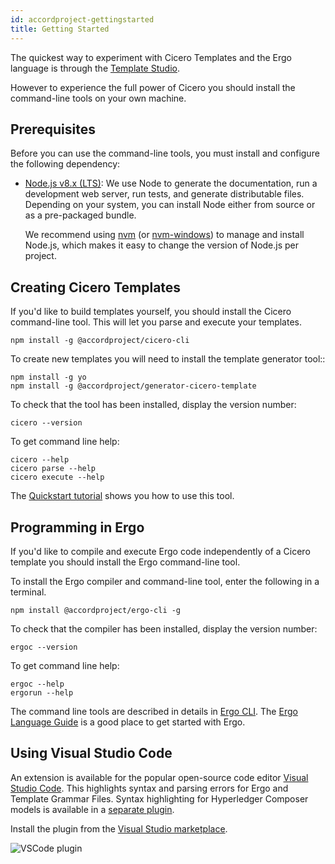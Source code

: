 ```yaml
---
id: accordproject-gettingstarted
title: Getting Started
---
```


The quickest way to experiment with Cicero Templates and the Ergo language is through the [Template Studio](https://studio.accordproject.org).

However to experience the full power of Cicero you should install the command-line tools on your own machine.

## Prerequisites

Before you can use the command-line tools, you must install and configure the following dependency:

* [Node.js v8.x (LTS)](http://nodejs.org): We use Node to generate the documentation, run a
  development web server, run tests, and generate distributable files. Depending on your system,
  you can install Node either from source or as a pre-packaged bundle.

  We recommend using [nvm](https://github.com/creationix/nvm) (or
  [nvm-windows](https://github.com/coreybutler/nvm-windows))
  to manage and install Node.js, which makes it easy to change the version of Node.js per project.

## Creating Cicero Templates
If you'd like to build templates yourself, you should install the Cicero command-line tool. This will let you parse and execute your templates.

```
npm install -g @accordproject/cicero-cli
```

To create new templates you will need to install the template generator tool::

```
npm install -g yo 
npm install -g @accordproject/generator-cicero-template
```

To check that the tool has been installed, display the version number:
```
cicero --version
```

To get command line help:
```
cicero --help
cicero parse --help
cicero execute --help
```

The [Quickstart tutorial](cicero-tutorial.md) shows you how to use this tool.

## Programming in Ergo

If you'd like to compile and execute Ergo code independently of a Cicero template you should install the Ergo command-line tool.

To install the Ergo compiler and command-line tool, enter the following in a terminal.
```
npm install @accordproject/ergo-cli -g
```

To check that the compiler has been installed, display the version number:
```
ergoc --version
```

To get command line help:
```
ergoc --help
ergorun --help
```

The command line tools are described in details in [Ergo CLI](ergo-cli.md). The [Ergo Language Guide](ergo-lang.md) is a good place to get started with Ergo.

## Using Visual Studio Code

An extension is available for the popular open-source code editor [Visual Studio Code](https://code.visualstudio.com/). 
This highlights syntax and parsing errors for Ergo and Template Grammar Files. Syntax highlighting for Hyperledger Composer models is available in a [separate plugin](https://marketplace.visualstudio.com/items?itemName=HyperledgerComposer.composer-support-client).

Install the plugin from the [Visual Studio marketplace](https://marketplace.visualstudio.com/items?itemName=accordproject.accordproject-vscode-plugin).

![VSCode plugin](/img/ergo-vscode.png)

